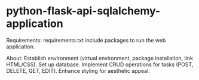 # python-flask-api-sqlalchemy-application

Requirements:
requirements.txt include packages to run the web application.

About:
Establish environment (virtual environment, package installation, link HTML/CSS).
Set up database.
Implement CRUD operations for tasks (POST, DELETE, GET, EDIT).
Enhance styling for aesthetic appeal.

